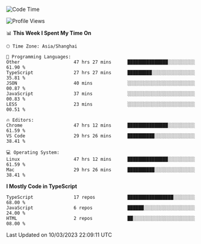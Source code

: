 <!--START_SECTION:waka-->
![Code Time](http://img.shields.io/badge/Code%20Time-3%2C976%20hrs%2012%20mins-blue)

![Profile Views](http://img.shields.io/badge/Profile%20Views-0-blue)

📊 **This Week I Spent My Time On** 

```text
🕑︎ Time Zone: Asia/Shanghai

💬 Programming Languages: 
Other                    47 hrs 27 mins      ███████████████░░░░░░░░░░   61.90 % 
TypeScript               27 hrs 27 mins      █████████░░░░░░░░░░░░░░░░   35.81 % 
JSON                     40 mins             ░░░░░░░░░░░░░░░░░░░░░░░░░   00.87 % 
JavaScript               37 mins             ░░░░░░░░░░░░░░░░░░░░░░░░░   00.83 % 
LESS                     23 mins             ░░░░░░░░░░░░░░░░░░░░░░░░░   00.51 % 

🔥 Editors: 
Chrome                   47 hrs 12 mins      ███████████████░░░░░░░░░░   61.59 % 
VS Code                  29 hrs 26 mins      ██████████░░░░░░░░░░░░░░░   38.41 % 

💻 Operating System: 
Linux                    47 hrs 12 mins      ███████████████░░░░░░░░░░   61.59 % 
Mac                      29 hrs 26 mins      ██████████░░░░░░░░░░░░░░░   38.41 % 
```

**I Mostly Code in TypeScript** 

```text
TypeScript               17 repos            █████████████████░░░░░░░░   68.00 % 
JavaScript               6 repos             ██████░░░░░░░░░░░░░░░░░░░   24.00 % 
HTML                     2 repos             ██░░░░░░░░░░░░░░░░░░░░░░░   08.00 % 
```




 Last Updated on 10/03/2023 22:09:11 UTC
<!--END_SECTION:waka-->
